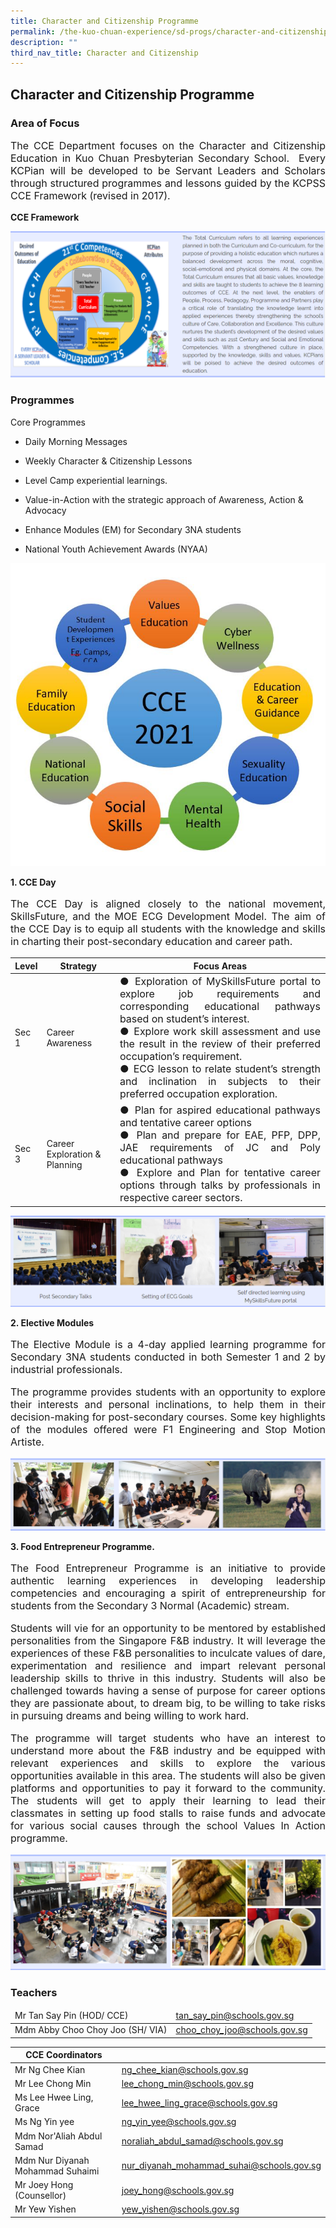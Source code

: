 ```yaml
---
title: Character and Citizenship Programme
permalink: /the-kuo-chuan-experience/sd-progs/character-and-citizenship-programme/
description: ""
third_nav_title: Character and Citizenship
---
```

## Character and Citizenship Programme

### Area of Focus

<p style="text-align: justify;font-size:16px;">
The CCE Department focuses on the Character and Citizenship Education in Kuo Chuan Presbyterian Secondary School.&nbsp; Every KCPian will be developed to be Servant Leaders and Scholars through structured programmes and lessons guided by the KCPSS CCE Framework (revised in 2017).</p>

**CCE Framework**

![](/images/Our%20People/Departments/CCE/CCE%20Area%20of%20Focus%201.png)

### Programmes


Core Programmes  
*   Daily Morning Messages  
    
*   Weekly Character &amp; Citizenship Lessons
*   Level Camp experiential learnings.
*   Value-in-Action with the strategic approach of Awareness, Action &amp; Advocacy
*   Enhance Modules (EM) for Secondary 3NA students
*   National Youth Achievement Awards (NYAA)


![](/images/Our%20People/Departments/CCE/CCE%20Prog%201.jpg)

**1. CCE Day**  
    

<p style="text-align: justify;font-size:16px;">The CCE Day is aligned closely to the national movement, SkillsFuture, and the MOE ECG Development Model. The aim of the CCE Day is to equip all students with the knowledge and skills in charting their post-secondary education and career path.</p>

<table>
<thead>
  <tr>
    <th>Level</th>
    <th>Strategy</th>
    <th>Focus Areas</th>
  </tr>
</thead>
<tbody>
  <tr>
    <td>Sec 1</td>
    <td>Career Awareness</td>
    <td style="text-align: justify;font-size:16px;>●      Introduction of MySkillsFuture portal and it’s resource potential exploration<br>●      Raising awareness of strength related to career choice using Self Assessment tool in MySkillsFuture portal.<br>●      ECG Lessons to raising awareness of the relationship between personal strength, work values to preferred occupation.<br>●      Development of social and emotional competencies in the process of preparing for Youth Day Celebration.</td>
  </tr>
  <tr>
    <td>Sec 2</td>
    <td>Career Exploration</td>
    <td style=">●      Exploration of MySkillsFuture portal to explore job requirements and corresponding educational pathways based on student’s interest.<br>●      Explore work skill assessment and use the result in the review of their preferred occupation’s requirement.<br>●      ECG lesson to relate student’s strength and inclination in subjects to their preferred occupation exploration.</td>
  </tr>
  <tr>
    <td>Sec 3</td>
    <td>Career Exploration &amp; Planning</td>
    <td style="text-align: justify;font-size:16px;>●      Plan for aspired educational pathways and tentative career options<br>●      Preparing for demands and requirements of JC and Poly educational pathways<br>●      Development of social and emotional competencies in the process of preparing for Youth Day Carnival.</td>
  </tr>
  <tr>
    <td>Sec 4 / 5</td>
    <td>Career Planning</td>
    <td style=">●      Plan for aspired educational pathways and tentative career options<br>●      Plan and prepare for EAE, PFP, DPP, JAE requirements of JC and Poly educational pathways<br>●      Explore and Plan for tentative career options through talks by professionals in respective career sectors.</td>
  </tr>
</tbody>
</table>


![](/images/Our%20People/Departments/CCE/CCE%20Prog%202.png)

**2. Elective Modules**<br>
<p style="text-align: justify;font-size:16px;">The Elective Module is a 4-day applied learning programme for Secondary 3NA students conducted in both Semester 1 and 2 by industrial professionals.</p>

<p style="text-align: justify;font-size:16px;">The programme provides students with an opportunity to explore their interests and personal inclinations, to help them in their decision-making for post-secondary courses. Some key highlights of the modules offered were F1 Engineering and Stop Motion Artiste.</p>

![](/images/Our%20People/Departments/CCE/CCE%20Prog%203.png)


**3. Food Entrepreneur Programme.**  

<p style="text-align: justify;font-size:16px;">The Food Entrepreneur Programme is an initiative to provide authentic learning experiences in developing leadership competencies and encouraging a spirit of entrepreneurship for students from the Secondary 3 Normal (Academic) stream.<!--.p-->&nbsp;

  

</p><p style="text-align: justify;font-size:16px;">Students will vie for an opportunity to be mentored by established personalities from the Singapore F&amp;B industry. It will leverage the experiences of these F&amp;B personalities to inculcate values of dare, experimentation and resilience and impart relevant personal leadership skills to thrive in this industry. Students will also be challenged towards having a sense of purpose for career options they are passionate about, to dream big, to be willing to take risks in pursuing dreams and being willing to work hard.&nbsp;</p>

  

<p style="text-align: justify;font-size:16px;">The programme will target students who have an interest to understand more about the F&amp;B industry and be equipped with relevant experiences and skills to explore the various opportunities available in this area. The students will also be given platforms and opportunities to pay it forward to the community. The students will get to apply their learning to lead their classmates in setting up food stalls to raise funds and advocate for various social causes through the school Values In Action programme.</p>


![](/images/Our%20People/Departments/CCE/CCE%20Prog%204.png)


### Teachers

<table>
<thead>
  <tr>
    <td>Mr Tan Say Pin (HOD/ CCE)</td>
    <td><a href="mailto:tan_say_pin@schools.gov.sg">tan_say_pin@schools.gov.sg
</a></td>
  </tr>
</thead>
<tbody>
  <tr>
    <td>Mdm Abby Choo Choy Joo (SH/ VIA)</td>
    <td><a href="mailto:choo_choy_joo@schools.gov.sg">choo_choy_joo@schools.gov.sg</a></td>
  </tr>
</tbody>
</table>


<table>
<thead>
  <tr>
    <th>CCE Coordinators</th>
    <th></th>
  </tr>
</thead>
<tbody>
  <tr>
    <td>Mr Ng Chee Kian</td>
    <td><a href="mailto:ng_chee_kian@schools.gov.sg">ng_chee_kian@schools.gov.sg</a></td>
  </tr>
  <tr>
    <td>Mr Lee Chong Min</td>
    <td><a href="mailto:lee_chong_min@schools.gov.sg">lee_chong_min@schools.gov.sg</a></td>
  </tr>
  <tr>
    <td>Ms Lee Hwee Ling, Grace</td>
    <td><a href="mailto:lee_hwee_ling_grace@schools.gov.sg">lee_hwee_ling_grace@schools.gov.sg</a></td>
  </tr>
  <tr>
    <td>Ms Ng Yin yee</td>
    <td><a href="mailto:ng_yin_yee@schools.gov.sg">ng_yin_yee@schools.gov.sg</a></td>
  </tr>
  <tr>
    <td>Mdm Nor'Aliah Abdul Samad</td>
    <td><a href="mailto:noraliah_abdul_samad@schools.gov.sg">noraliah_abdul_samad@schools.gov.sg</a></td>
  </tr>
  <tr>
    <td>Mdm Nur Diyanah Mohammad Suhaimi</td>
    <td><a href="mailto:nur_diyanah_mohammad_suhai@schools.gov.sg">nur_diyanah_mohammad_suhai@schools.gov.sg</a></td>
  </tr>
  <tr>
    <td>Mr Joey Hong (Counsellor)</td>
    <td><a href="mailto:joey_hong@schools.gov.sg">joey_hong@schools.gov.sg</a></td>
  </tr>
  <tr>
    <td>Mr Yew Yishen</td>
    <td><a href="mailto:yew_yishen@schools.gov.sg">yew_yishen@schools.gov.sg</a></td>
  </tr>
</tbody>
</table>